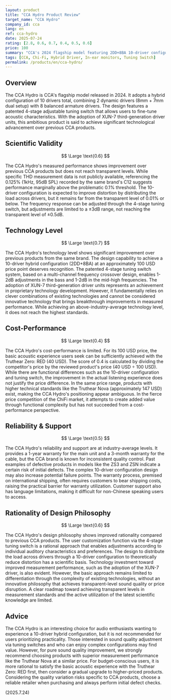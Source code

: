 ```yaml
---
layout: product
title: "CCA Hydro Product Review"
target_name: "CCA Hydro"
company_id: cca
lang: en
ref: cca-hydro
date: 2025-07-24
rating: [2.8, 0.6, 0.7, 0.4, 0.5, 0.6]
price: 100
summary: "CCA's 2024 flagship model featuring 2DD+8BA 10-driver configuration with 4-stage tuning switch. While technology level has improved, cost-performance remains limited due to existence of products achieving equivalent functionality at significantly lower prices"
tags: [CCA, Chi-Fi, Hybrid Driver, In-ear monitors, Tuning Switch]
permalink: /products/en/cca-hydro/
---
```

## Overview

The CCA Hydro is CCA's flagship model released in 2024. It adopts a hybrid configuration of 10 drivers total, combining 2 dynamic drivers (8mm + 7mm dual setup) with 8 balanced armature drivers. The design features a patented 4-stage adjustable tuning switch that allows users to fine-tune acoustic characteristics. With the adoption of XUN-7 third-generation driver units, this ambitious product is said to achieve significant technological advancement over previous CCA products.

## Scientific Validity

$$ \Large \text{0.6} $$

The CCA Hydro's measured performance shows improvement over previous CCA products but does not reach transparent levels. While specific THD measurement data is not publicly available, referencing the 0.125% (1kHz, 95dB SPL) recorded by the same brand's C12 suggests performance marginally above the problematic 0.1% threshold. The 10-driver configuration is expected to improve distortion by distributing the load across drivers, but it remains far from the transparent level of 0.01% or below. The frequency response can be adjusted through the 4-stage tuning switch, but adjustments are limited to a ±3dB range, not reaching the transparent level of ±0.5dB.

## Technology Level

$$ \Large \text{0.7} $$

The CCA Hydro's technology level shows significant improvement over previous products from the same brand. The design capability to achieve a 10-driver hybrid configuration (2DD+8BA) at an approximately 100 USD price point deserves recognition. The patented 4-stage tuning switch system, based on a multi-channel frequency crossover design, enables 1-2dB adjustments in the bass and 1-2dB in the mid-high frequencies. The adoption of XUN-7 third-generation driver units represents an achievement in proprietary technology development. However, it fundamentally relies on clever combinations of existing technologies and cannot be considered innovative technology that brings breakthrough improvements in measured performance. While achieving an above-industry-average technology level, it does not reach the highest standards.

## Cost-Performance

$$ \Large \text{0.4} $$

The CCA Hydro's cost-performance is limited. For its 100 USD price, the basic acoustic experience users seek can be sufficiently achieved with the Truthear Zero: RED (40 USD). The score of 0.4 is calculated by dividing the competitor's price by the reviewed product's price (40 USD ÷ 100 USD). While there are functional differences such as the 10-driver configuration and tuning switch, the improvement in the actual listening experience does not justify the price difference. In the same price range, products with higher technical standards like the Truthear Nova (approximately 147 USD) exist, making the CCA Hydro's positioning appear ambiguous. In the fierce price competition of the ChiFi market, it attempts to create added value through functional complexity but has not succeeded from a cost-performance perspective.

## Reliability & Support

$$ \Large \text{0.5} $$

The CCA Hydro's reliability and support are at industry-average levels. It provides a 1-year warranty for the main unit and a 3-month warranty for the cable, but the CCA brand is known for inconsistent quality control. Past examples of defective products in models like the ZS3 and ZSN indicate a certain risk of initial defects. The complex 10-driver configuration design may also increase potential failure points. The warranty process, premised on international shipping, often requires customers to bear shipping costs, raising the practical barrier for warranty utilization. Customer support also has language limitations, making it difficult for non-Chinese speaking users to access.

## Rationality of Design Philosophy

$$ \Large \text{0.6} $$

The CCA Hydro's design philosophy shows improved rationality compared to previous CCA products. The user customization function via the 4-stage tuning switch is a rational approach that enables adjustments according to individual auditory characteristics and preferences. The design to distribute the load across drivers through a 10-driver configuration to theoretically reduce distortion has a scientific basis. Technology investment toward improved measurement performance, such as the adoption of the XUN-7 driver, is also evident. However, the basic approach remains limited to differentiation through the complexity of existing technologies, without an innovative philosophy that achieves transparent-level sound quality or price disruption. A clear roadmap toward achieving transparent levels in measurement standards and the active utilization of the latest scientific knowledge are limited.

## Advice

The CCA Hydro is an interesting choice for audio enthusiasts wanting to experience a 10-driver hybrid configuration, but it is not recommended for users prioritizing practicality. Those interested in sound quality adjustment via tuning switches and who can enjoy complex configurations may find value. However, for pure sound quality improvement, we strongly recommend choosing products with superior measurement performance like the Truthear Nova at a similar price. For budget-conscious users, it is more rational to satisfy the basic acoustic experience with the Truthear Zero: RED first, then consider a gradual upgrade to higher-priced products. Considering the quality variation risks specific to CCA products, choose a reliable retailer when purchasing and always perform initial defect checks.

(2025.7.24)
